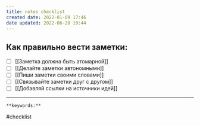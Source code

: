 ```yaml
---
title: notes checklist
created date: 2022-01-09 17:46
date updated: 2022-06-20 19:44
---
```


## Как правильно вести заметки:

- [ ] [[Заметка должна быть атомарной]]
- [ ] [[Делайте заметки автономными]]
- [ ] [[Пиши заметки своими словами]]
- [ ] [[Связывайте заметки друг с другом]]
- [ ] [[Добавляй ссылки на источники идей]]

---

`**keywords:**`

#checklist
